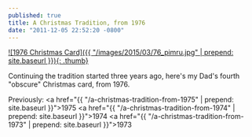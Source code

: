 ```yaml
---
published: true
title: A Christmas Tradition, from 1976
date: "2011-12-05 22:52:20 -0800"
---
```


<a href="/images/2015/03/76_pimru.jpg">
  ![1976 Christmas Card]({{ "/images/2015/03/76_pimru.jpg" | prepend: site.baseurl }}){: .thumb}
</a>

Continuing the tradition started three years ago, here's my Dad's fourth
"obscure" Christmas card, from 1976.

Previously:
<a href="{{ "/a-christmas-tradition-from-1975" | prepend: site.baseurl }}">1975</a>
<a href="{{ "/a-christmas-tradition-from-1974" | prepend: site.baseurl }}">1974</a>
<a href="{{ "/a-christmas-tradition-from-1973" | prepend: site.baseurl }}">1973</a>
